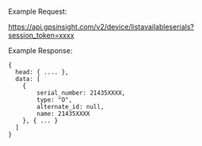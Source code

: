 Example Request:

https://api.gpsinsight.com/v2/device/listavailableserials?session_token=xxxx

Example Response:

    {
      head: { .... },
      data: [
        {
            serial_number: 21435XXXX,
            type: "O",
            alternate_id: null,
            name: 21435XXXX
        }, { ... }
      ]
    }
